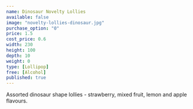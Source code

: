 ```yaml
---
name: Dinosaur Novelty Lollies
available: false
image: "novelty-lollies-dinosaur.jpg"
purchase_option: "0"
price: 1.5
cost_price: 0.6
width: 230
height: 100
depth: 10
weight: 0
type: [Lollipop]
free: [Alcohol]
published: true
---
```

Assorted dinosaur shape lollies - strawberry, mixed fruit, lemon and apple flavours.
